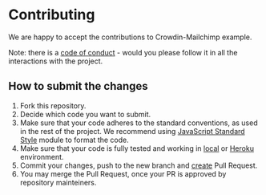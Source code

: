 # Contributing

We are happy to accept the contributions to Crowdin-Mailchimp example.

Note: there is a [code of conduct](/CODE_OF_CONDUCT.md) - would you please follow it in all the interactions with the project.

## How to submit the changes

1. Fork this repository.
2. Decide which code you want to submit.
3. Make sure that your code adheres to the standard conventions, as used in the rest of the project. We recommend using [JavaScript Standard Style](https://standardjs.com/) module to format the code.
4. Make sure that your code is fully tested and working in [local](/#local-environment) or [Heroku](/#heroku) environment.
5. Commit your changes, push to the new branch and [create](https://github.com/crowdin-community/crowdin-mailchimp-example/pull/new/master) Pull Request.
6. You may merge the Pull Request, once your PR is approved by repository mainteiners.
